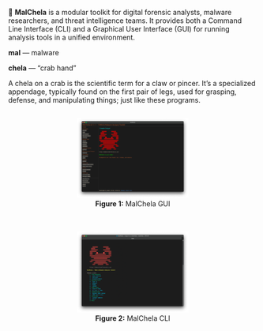 
🦀 **MalChela** is a modular toolkit for digital forensic analysts, malware researchers, and threat intelligence teams. It provides both a Command Line Interface (CLI) and a Graphical User Interface (GUI) for running analysis tools in a unified environment.

**mal** — malware

**chela** — “crab hand”

A chela on a crab is the scientific term for a claw or pincer. It’s a specialized appendage, typically found on the first pair of legs, used for grasping, defense, and manipulating things; just like these programs.

<div style="display: flex; gap: 20px; justify-content: center; align-items: flex-start; flex-wrap: wrap;">

  <figure style="text-align: center; max-width: 45%;">
    <img src="/images/malchela_screenshot.png" alt="MalChela GUI" style="width: 100%;">
    <figcaption><strong>Figure 1:</strong> MalChela GUI</figcaption>
  </figure>

  <figure style="text-align: center; max-width: 45%;">
    <img src="/images/malchela_cli_screenshot.png" alt="MalChela CLI" style="width: 100%;">
    <figcaption><strong>Figure 2:</strong> MalChela CLI</figcaption>
  </figure>

</div>
